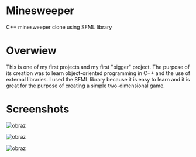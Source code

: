 # Minesweeper
C++ minesweeper clone using SFML library


# Overwiew
This is one of my first projects and my first "bigger" project. The purpose of its creation was to learn object-oriented programming in C++ and the use of external libraries. I used the SFML library because it is easy to learn and it is great for the purpose of creating a simple two-dimensional game.

# Screenshots

![obraz](https://user-images.githubusercontent.com/106124763/170385127-46291eec-46e4-497a-9ea7-6201f8ac4e8e.png)

![obraz](https://user-images.githubusercontent.com/106124763/170385156-eb1c84c1-aea6-486a-a446-36d6ad4e8f08.png)

![obraz](https://user-images.githubusercontent.com/106124763/170385207-8420f7f9-613c-444c-9533-81e53787c288.png)
